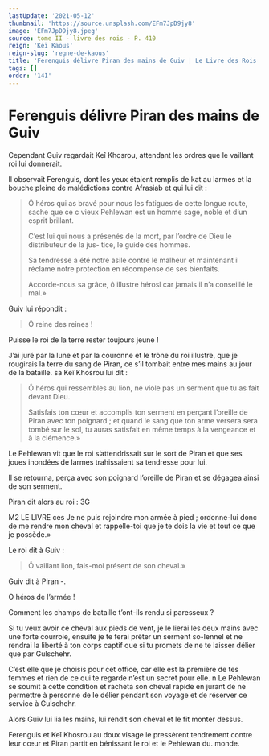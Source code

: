 ```yaml
---
lastUpdate: '2021-05-12'
thumbnail: 'https://source.unsplash.com/EFm7JpD9jy8'
image: 'EFm7JpD9jy8.jpeg'
source: tome II - livre des rois - P. 410
reign: 'Keï Kaous'
reign-slug: 'regne-de-kaous'
title: 'Ferenguis délivre Piran des mains de Guiv | Le Livre des Rois | Shâhnâmeh'
tags: []
order: '141'
---
```


# Ferenguis délivre Piran des mains de Guiv

Cependant Guiv regardait Keî Khosrou, attendant les ordres que le vaillant roi lui donnerait.

Il observait Ferenguis, dont les yeux étaient remplis de kat au larmes et la bouche pleine de malédictions contre Afrasiab et qui lui dit :

> Ô héros qui as bravé pour nous les fatigues de cette longue route, sache que ce c vieux Pehlewan est un homme sage, noble et d’un esprit brillant.
>
> C’est lui qui nous a présenés de la mort, par l’ordre de Dieu le distributeur de la jus- tice, le guide des hommes.
>
> Sa tendresse a été notre asile contre le malheur et maintenant il réclame notre protection en récompense de ses bienfaits.
>
> Accorde-nous sa grâce, ô illustre hérosl car jamais il n’a conseillé le mal.»

Guiv lui répondit :

> Ô reine des reines !

Puisse le roi de la terre rester toujours jeune !

J’ai juré par la lune et par la couronne et le trône du roi illustre, que je rougirais la terre du sang de Piran, ce s’il tombait entre mes mains au jour de la bataille. sa Keî Khosrou lui dit :

> Ô héros qui ressembles au lion, ne viole pas un serment que tu as fait devant Dieu.
>
> Satisfais ton cœur et accomplis ton serment en perçant l’oreille de Piran avec ton poignard ; et quand le sang que ton arme versera sera tombé sur le sol, tu auras satisfait en même temps à la vengeance et à la clémence.»

Le Pehlewan vit que le roi s’attendrissait sur le sort de Piran et que ses joues inondées de larmes trahissaient sa tendresse pour lui.

Il se retourna, perça avec son poignard l’oreille de Piran et se dégagea ainsi de son serment.

Piran dit alors au roi : 3G

M2 LE LIVRE ces Je ne puis rejoindre mon armée à pied ; ordonne-lui donc de me rendre mon cheval et rappelle-toi que je te dois la vie et tout ce que je possède.»

Le roi dit à Guiv :

> Ô vaillant lion, fais-moi présent de son cheval.»

Guiv dit à Piran -.

O héros de l’armée !

Comment les champs de bataille t’ont-ils rendu si paresseux ?

Si tu veux avoir ce cheval aux pieds de vent, je le lierai les deux mains avec une forte courroie, ensuite je te ferai prêter un serment so-Iennel et ne rendrai la liberté à ton corps captif que si tu promets de ne te laisser délier que par Gulschehr.

C’est elle que je choisis pour cet office, car elle est la première de tes femmes et rien de ce qui te regarde n’est un secret pour elle. n Le Pehlewan se soumit à cette condition et racheta son cheval rapide en jurant de ne permettre à personne de le délier pendant son voyage et de réserver ce service à Gulschehr.

Alors Guiv lui lia les mains, lui rendit son cheval et le fit monter dessus.

Ferenguis et Keî Khosrou au doux visage le pressèrent tendrement contre leur cœur et Piran partit en bénissant le roi et le Pehlewan du. monde.
